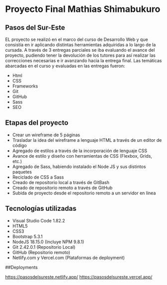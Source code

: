 #   Proyecto Final Mathias Shimabukuro
##  Pasos del Sur-Este

EL proyecto se realizó en el marco del curso de Desarrollo Web y que consistía en ir aplicando distintas herramientas adquiridas a lo largo de la cursada. A través de 3 entregas parciales se iba evaluando el avance del proyecto, pudiendo tener la devolución de los tutores para así realizar las correcciones necesarias e ir avanzando hacia la entrega final.
Las temáticas abarcadas en el curso y evaluadas en las entregas fueron:

- Html 
- CSS
- Frameworks
- Git
- GitHub
- Sass
- SEO

## Etapas del proyecto

- Crear un wireframe de 5 páginas
- Trasladar la idea del wireframe a lenguaje HTML a través de un editor de código
- Agregado de estilos a través de la incorporación de lenguaje CSS
- Avance de estilo y diseño con herramientas de CSS (Flexbox, Grids, etc.)
- Agregado de Sass, habiendo instalado el Node JS y sus distintos paquetes
- Reciclado de CSS a Sass
- Creado de repositorio local a través de GitBash
- Creado de repositorio remoto a través de GitHub
- Subida de proyecto desde el repositorio remoto a un servidor en línea

## Tecnologías utilizadas

- Visual Studio Code 1.82.2
- HTML5
- CSS3
- Bootstrap 5.3.1
- NodeJS 18.15.0 (Incluye NPM 9.8.1)
- Git 2.42.0.1 (Repositorio Local)
- GitHub (Repositorio remoto)
- Netlify.com y Vercel.com (Plataformas de deployment)

##Deployments

https://pasosdelsureste.netlify.app/
https://pasosdelsureste.vercel.app/
